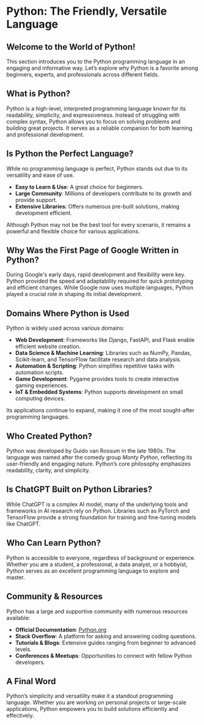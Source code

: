 # Python: The Friendly, Versatile Language

## Welcome to the World of Python!
This section introduces you to the Python programming language in an engaging and informative way. Let’s explore why Python is a favorite among beginners, experts, and professionals across different fields.

## What is Python?
Python is a high-level, interpreted programming language known for its readability, simplicity, and expressiveness. Instead of struggling with complex syntax, Python allows you to focus on solving problems and building great projects. It serves as a reliable companion for both learning and professional development.

## Is Python the Perfect Language?
While no programming language is perfect, Python stands out due to its versatility and ease of use.
- **Easy to Learn & Use**: A great choice for beginners.
- **Large Community**: Millions of developers contribute to its growth and provide support.
- **Extensive Libraries**: Offers numerous pre-built solutions, making development efficient.

Although Python may not be the best tool for every scenario, it remains a powerful and flexible choice for various applications.

## Why Was the First Page of Google Written in Python?
During Google's early days, rapid development and flexibility were key. Python provided the speed and adaptability required for quick prototyping and efficient changes. While Google now uses multiple languages, Python played a crucial role in shaping its initial development.

## Domains Where Python is Used
Python is widely used across various domains:
- **Web Development**: Frameworks like Django, FastAPI, and Flask enable efficient website creation.
- **Data Science & Machine Learning**: Libraries such as NumPy, Pandas, Scikit-learn, and TensorFlow facilitate research and data analysis.
- **Automation & Scripting**: Python simplifies repetitive tasks with automation scripts.
- **Game Development**: Pygame provides tools to create interactive gaming experiences.
- **IoT & Embedded Systems**: Python supports development on small computing devices.

Its applications continue to expand, making it one of the most sought-after programming languages.

## Who Created Python?
Python was developed by Guido van Rossum in the late 1980s. The language was named after the comedy group *Monty Python*, reflecting its user-friendly and engaging nature. Python’s core philosophy emphasizes readability, clarity, and simplicity.

## Is ChatGPT Built on Python Libraries?
While ChatGPT is a complex AI model, many of the underlying tools and frameworks in AI research rely on Python. Libraries such as PyTorch and TensorFlow provide a strong foundation for training and fine-tuning models like ChatGPT.

## Who Can Learn Python?
Python is accessible to everyone, regardless of background or experience. Whether you are a student, a professional, a data analyst, or a hobbyist, Python serves as an excellent programming language to explore and master.

## Community & Resources
Python has a large and supportive community with numerous resources available:
- **Official Documentation**: [Python.org](https://www.python.org/doc/)
- **Stack Overflow**: A platform for asking and answering coding questions.
- **Tutorials & Blogs**: Extensive guides ranging from beginner to advanced levels.
- **Conferences & Meetups**: Opportunities to connect with fellow Python developers.

## A Final Word
Python’s simplicity and versatility make it a standout programming language. Whether you are working on personal projects or large-scale applications, Python empowers you to build solutions efficiently and effectively.

